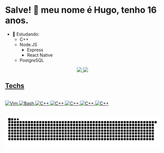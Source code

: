 # Salve! 👋 meu nome é Hugo, tenho 16 anos.

- 🔭 Estudando:
  - C++
  - Node.JS
    - Express
    - React Native
  - PostgreSQL

<div align="center">
  <a href="https://github.com/Hugo-Marinho-Campos">
    <!-- Langs -->
  <img height="180em" src="https://github-readme-stats.vercel.app/api?username=Hugo-Marinho-Campos&show_icons=true&theme=codeSTACKr&include_all_commits=true&count_private=true"/>
  <img height="180em" src="https://github-readme-stats.vercel.app/api/top-langs/?username=Hugo-Marinho-Campos&layout=compact&langs_count=7&theme=codeSTACKr"/>
</div>
 
<h2>Techs</h2>
  
<div style="display: inline_block"><br>
  <img align="center" alt="Vim" height="30" width="40" src="https://cdn.jsdelivr.net/gh/devicons/devicon/icons/react/react-original.svg">
  <img align="center" alt="Bash" height="30" width="40" src="https://cdn.jsdelivr.net/gh/devicons/devicon/icons/cplusplus/cplusplus-original.svg">
  <img align="center" alt="C++" height="30" width="40" src="https://cdn.jsdelivr.net/gh/devicons/devicon/icons/nodejs/nodejs-original.svg">
  <img align="center" alt="C++" height="30" width="40" src="https://cdn.jsdelivr.net/gh/devicons/devicon/icons/javascript/javascript-original.svg">
  <img align="center" alt="C++" height="30" width="40" src="https://cdn.jsdelivr.net/gh/devicons/devicon/icons/typescript/typescript-original.svg">
  <img align="center" alt="C++" height="30" width="40" src="https://cdn.jsdelivr.net/gh/devicons/devicon/icons/linux/linux-original.svg">
  <img align="center" alt="C++" height="30" width="40" src="https://cdn.jsdelivr.net/gh/devicons/devicon/icons/postgresql/postgresql-original.svg">
</div>
 
##

![Snake animation](https://github.com/Hugo-Marinho-Campos/Hugo-Marinho-Campos/blob/output/github-contribution-grid-snake.svg)
